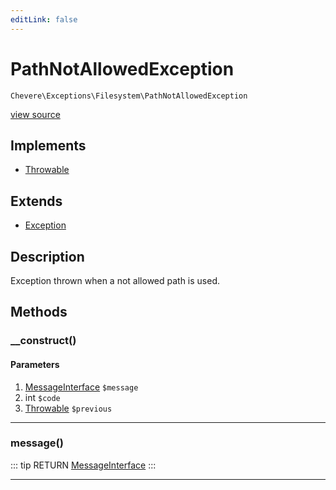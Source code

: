 ```yaml
---
editLink: false
---
```


# PathNotAllowedException

`Chevere\Exceptions\Filesystem\PathNotAllowedException`

[view source](https://github.com/chevere/chevere/blob/master/exceptions/Filesystem/PathNotAllowedException.php)

## Implements

- [Throwable](https://www.php.net/manual/class.throwable)

## Extends

- [Exception](../Core/Exception.md)

## Description

Exception thrown when a not allowed path is used.

## Methods

### __construct()

#### Parameters

1. [MessageInterface](../../Interfaces/Message/MessageInterface.md) `$message`
2. int `$code`
3. [Throwable](https://www.php.net/manual/class.throwable) `$previous`

---

### message()

::: tip RETURN
[MessageInterface](../../Interfaces/Message/MessageInterface.md)
:::

---
